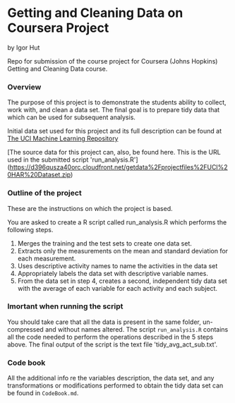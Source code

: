 # Getting and Cleaning Data on Coursera Project 

by Igor Hut

Repo for submission of the course project for Coursera (Johns Hopkins) Getting and Cleaning Data course.

### Overview
The purpose of this project is to demonstrate the students ability to collect, work with, and clean a data set.
The final goal is to prepare tidy data that which can be used for subsequent analysis. 

Initial data set used for this project and its full description can be found at [The UCI Machine Learning Repository](http://archive.ics.uci.edu/ml/datasets/Human+Activity+Recognition+Using+Smartphones)

[The source data for this project can, also, be found here. This is the URL used in the submitted script 'run_analysis.R']
(https://d396qusza40orc.cloudfront.net/getdata%2Fprojectfiles%2FUCI%20HAR%20Dataset.zip)


### Outline of the project
These are the instructions on which the project is based.

You are asked to create a R script called run_analysis.R which performs the following steps. 

1. Merges the training and the test sets to create one data set.
2. Extracts only the measurements on the mean and standard deviation for each measurement. 
3. Uses descriptive activity names to name the activities in the data set
4. Appropriately labels the data set with descriptive variable names. 
5. From the data set in step 4, creates a second, independent tidy data set with the average of each variable for each activity and each subject.


### Imortant when running the script

You should take care that all the data is present in the same folder, un-compressed and without names altered. The script `run_analysis.R` contains all the code needed to perform the operations described in the 5 steps above.
The final output of the script is the text file 'tidy_avg_act_sub.txt'.

### Code book

All the additional info re the variables description, the data set, and any transformations or modifications performed to obtain the tidy data set can be found in `CodeBook.md`. 
